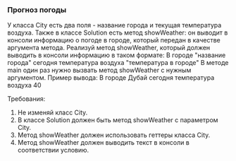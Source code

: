 
### Прогноз погоды

У класса City есть два поля - название города и текущая температура воздуха. Также в классе Solution есть метод showWeather: он выводит
в консоли информацию о погоде в городе, который передан в качестве аргумента метода. Реализуй метод showWeather, который должен
выводить в консоли информацию в таком формате:
В городе &quot;название города&quot; сегодня температура воздуха &quot;температура в городе&quot;
В методе main один раз нужно вызвать метод showWeather с нужным аргументом.
Пример вывода:
В городе Дубай сегодня температура воздуха 40


Требования:
1.	Не изменяй класс City.
2.	В классе Solution должен быть метод showWeather с параметром City.
3.	Метод showWeather должен использовать геттеры класса City.
4.	Метод showWeather должен выводить текст в консоли в соответствии условию.


